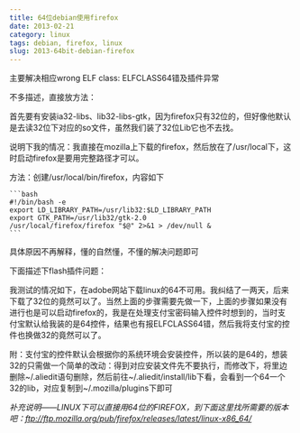 ```yaml
---
title: 64位debian使用firefox
date: 2013-02-21
category: linux
tags: debian, firefox, linux
slug: 2013-64bit-debian-firefox
---
```


主要解决相应wrong ELF class: ELFCLASS64错及插件异常

不多描述，直接放方法：

首先要有安装ia32-libs、lib32-libs-gtk，因为firefox只有32位的，但好像他默认是去读32位下对应的so文件，虽然我们装了32位Lib它也不去找。

说明下我的情况：我直接在mozilla上下载的firefox，然后放在了/usr/local下，这时启动firefox是要用完整路径才可以。

方法：创建/usr/local/bin/firefox，内容如下

    ```bash
    #!/bin/bash -e
    export LD_LIBRARY_PATH=/usr/lib32:$LD_LIBRARY_PATH
    export GTK_PATH=/usr/lib32/gtk-2.0
    /usr/local/firefox/firefox "$@" 2>&1 > /dev/null &
    ```

具体原因不再解释，懂的自然懂，不懂的解决问题即可

下面描述下flash插件问题：

我测试的情况如下，在adobe网站下载linux的64不可用。我纠结了一两天，后来下载了32位的竟然可以了。当然上面的步骤需要先做一下，上面的步骤如果没有进行也是可以启动firefox的，我是在处理支付宝密码输入控件时想到的，当时支付宝默认给我装的是64控件，结果也有报ELFCLASS64错，然后我将支付宝的控件也换做32的竟然可以了。
  
附：支付宝的控件默认会根据你的系统环境会安装控件，所以装的是64的，想装32的只需做一个简单的改动：得到对应安装文件先不要执行，而修改下，将里边删除\~/.aliedit语句删除，然后前往\~/.aliedit/install/lib下看，会看到一个64一个32的lib，对应复制到\~/.mozilla/plugins下即可

*补充说明——LINUX下可以直接用64位的FIREFOX，到下面这里找所需要的版本吧：ftp://ftp.mozilla.org/pub/firefox/releases/latest/linux-x86_64/*
